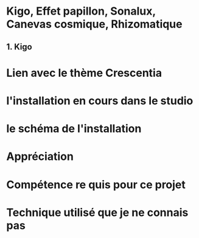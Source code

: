 # Kigo, Effet papillon, Sonalux, Canevas cosmique, Rhizomatique

## 1. Kigo
# Lien avec le thème Crescentia
# l'installation en cours dans le studio
# le schéma de l'installation
# Appréciation
# Compétence re quis pour ce projet
# Technique utilisé que je ne connais pas
